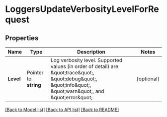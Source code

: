 # LoggersUpdateVerbosityLevelForRequest


## Properties

Name | Type | Description | Notes
------------ | ------------- | ------------- | -------------
**Level** | Pointer to **string** | Log verbosity level. Supported values (in order of detail) are \&quot;trace\&quot;, \&quot;debug\&quot;, \&quot;info\&quot;, \&quot;warn\&quot;, and \&quot;error\&quot;. | [optional] 





[[Back to Model list]](../README.md#documentation-for-models) [[Back to API list]](../README.md#documentation-for-api-endpoints) [[Back to README]](../README.md)


